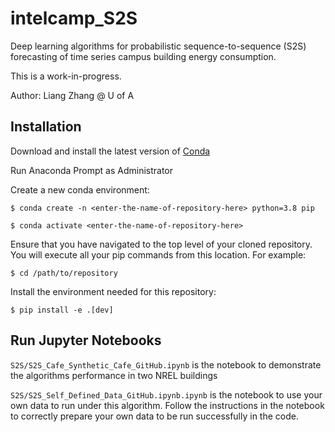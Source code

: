 # intelcamp_S2S

Deep learning algorithms for probabilistic sequence-to-sequence (S2S) forecasting of time series campus building energy consumption.

This is a work-in-progress.

Author: Liang Zhang @ U of A

## Installation

Download and install the latest version of [Conda](https://www.anaconda.com/products/distribution)

Run Anaconda Prompt as Administrator

Create a new conda environment:

`$ conda create -n <enter-the-name-of-repository-here> python=3.8 pip`

`$ conda activate <enter-the-name-of-repository-here>`

Ensure that you have navigated to the top level of your cloned repository. You will execute all your pip commands from this location. For example:

`$ cd /path/to/repository`

Install the environment needed for this repository:

`$ pip install -e .[dev]`

## Run Jupyter Notebooks

`S2S/S2S_Cafe_Synthetic_Cafe_GitHub.ipynb` is the notebook to demonstrate the algorithms performance in two NREL buildings

`S2S/S2S_Self_Defined_Data_GitHub.ipynb.ipynb` is the notebook to use your own data to run under this algorithm. Follow the instructions in the notebook to correctly prepare your own data to be run successfully in the code.
